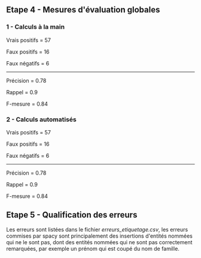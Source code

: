 ## Etape 4 - Mesures d'évaluation globales
### 1 - Calculs à la main
Vrais positifs = 57

Faux positifs = 16

Faux négatifs = 6

---

Précision = 0.78

Rappel = 0.9

F-mesure = 0.84

### 2 - Calculs automatisés
Vrais positifs = 57

Faux positifs = 16

Faux négatifs = 6

---

Précision = 0.78

Rappel = 0.9

F-mesure = 0.84

## Etape 5 - Qualification des erreurs
Les erreurs sont listées dans le fichier *erreurs_etiquetage.csv*, les erreurs commises par spacy sont principalement des insertions d'entités nommées qui ne le sont pas, dont des entités nommées qui ne sont pas correctement remarquées, par exemple un prénom qui est coupé du nom de famille.